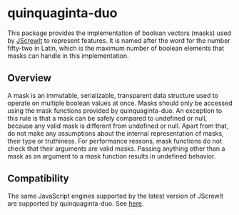 # quinquaginta-duo

This package provides the implementation of boolean vectors (masks) used by
[JScrewIt](https://github.com/fasttime/JScrewIt) to represent features.
It is named after the word for the number fifty-two in Latin, which is the maximum number of boolean
elements that masks can handle in this implementation.

## Overview

A mask is an immutable, serializable, transparent data structure used to operate on multiple boolean
values at once.
Masks should only be accessed using the mask functions provided by quinquaginta-duo.
An exception to this rule is that a mask can be safely compared to undefined or null, because any
valid mask is different from undefined or null.
Apart from that, do not make any assumptions about the internal representation of masks, their type
or truthiness.
For performance reasons, mask functions do not check that their arguments are valid masks.
Passing anything other than a mask as an argument to a mask function results in undefined behavior.

## Compatibility

The same JavaScript engines supported by the latest version of JScrewIt are supported by
quinquaginta-duo.
See [here](https://github.com/fasttime/JScrewIt#compatibility).
